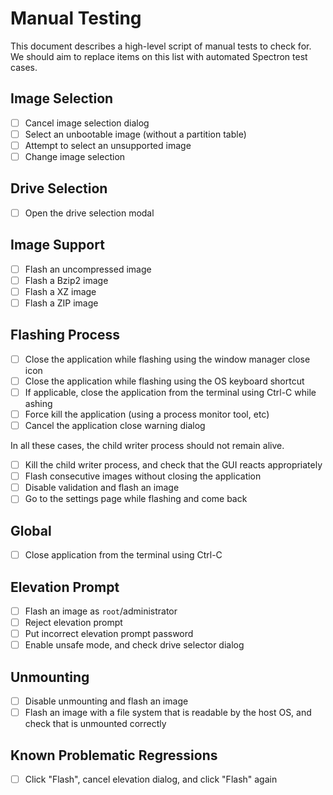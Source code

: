 Manual Testing
==============

This document describes a high-level script of manual tests to check for. We
should aim to replace items on this list with automated Spectron test cases.

Image Selection
---------------

- [ ] Cancel image selection dialog
- [ ] Select an unbootable image (without a partition table)
- [ ] Attempt to select an unsupported image
- [ ] Change image selection

Drive Selection
---------------

- [ ] Open the drive selection modal

Image Support
-------------

- [ ] Flash an uncompressed image
- [ ] Flash a Bzip2 image
- [ ] Flash a XZ image
- [ ] Flash a ZIP image

Flashing Process
----------------

- [ ] Close the application while flashing using the window manager close icon
- [ ] Close the application while flashing using the OS keyboard shortcut
- [ ] If applicable, close the application from the terminal using Ctrl-C while
  ashing
- [ ] Force kill the application (using a process monitor tool, etc)
- [ ] Cancel the application close warning dialog

In all these cases, the child writer process should not remain alive.

- [ ] Kill the child writer process, and check that the GUI reacts
  appropriately
- [ ] Flash consecutive images without closing the application
- [ ] Disable validation and flash an image
- [ ] Go to the settings page while flashing and come back

Global
------

- [ ] Close application from the terminal using Ctrl-C

Elevation Prompt
----------------

- [ ] Flash an image as `root`/administrator
- [ ] Reject elevation prompt
- [ ] Put incorrect elevation prompt password
- [ ] Enable unsafe mode, and check drive selector dialog

Unmounting
----------

- [ ] Disable unmounting and flash an image
- [ ] Flash an image with a file system that is readable by the host OS, and
  check that is unmounted correctly

Known Problematic Regressions
-----------------------------

- [ ] Click "Flash", cancel elevation dialog, and click "Flash" again
